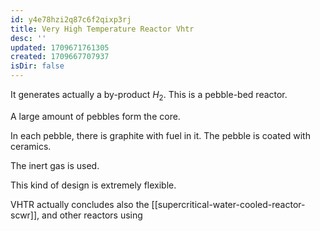 ```yaml
---
id: y4e78hzi2q87c6f2qixp3rj
title: Very High Temperature Reactor Vhtr
desc: ''
updated: 1709671761305
created: 1709667707937
isDir: false
---
```

It generates actually a by-product $H_2$. This is a pebble-bed reactor.

A large amount of pebbles form the core.

In each pebble, there is graphite with fuel in it. The pebble is coated
with ceramics.

The inert gas is used.

This kind of design is extremely flexible.

VHTR actually concludes also the [[supercritical-water-cooled-reactor-scwr]], and other reactors using
